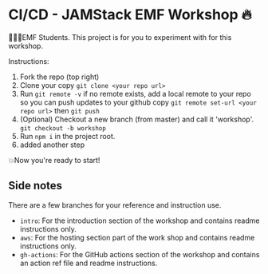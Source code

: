 # CI/CD - JAMStack EMF Workshop 🔥

👨🏻‍💻EMF Students. This project is for you to experiment with for this workshop.

Instructions:
1. Fork the repo (top right)
2. Clone your copy `git clone <your repo url>`
3. Run `git remote -v` if no remote exists, add a local remote to your repo so you can push updates to your github copy `git remote set-url <your repo url>` then `git push`
4. (Optional) Checkout a new branch (from master) and call it 'workshop'. `git checkout -b workshop`
5. Run `npm i` in the project root.
6. added another step

💥Now you're ready to start!

## Side notes

There are a few branches for your reference and instruction use.

- `intro`: For the introduction section of the workshop and contains readme instructions only.
- `aws`: For the hosting section part of the work shop and contains readme instructions only.
- `gh-actions`: For the GitHub actions section of the workshop and contains an action ref file and readme instructions.
